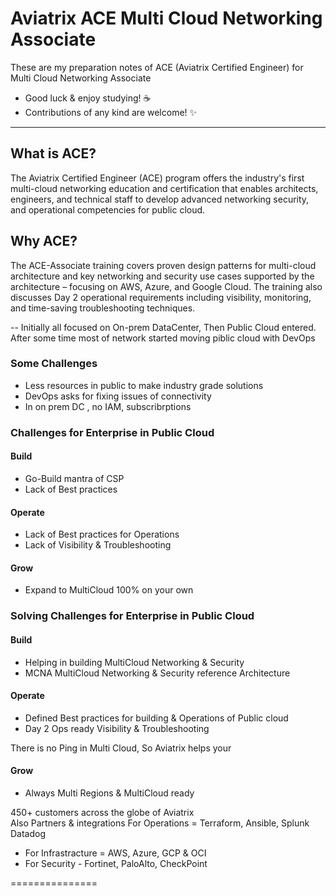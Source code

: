 # Aviatrix ACE Multi Cloud Networking Associate 
These are my preparation notes of ACE (Aviatrix Certified Engineer) for Multi Cloud Networking Associate

- Good luck & enjoy studying! :coffee: 
- Contributions of any kind are welcome! :sparkles:


---------------------------------------------------------------------------------------------------------------------------------------------------

## What is ACE? 
The Aviatrix Certified Engineer (ACE) program offers the industry's first multi-cloud networking education and certification that enables architects, engineers, and technical staff to develop advanced networking security, and operational competencies for public cloud.

## Why ACE?
The ACE-Associate training covers proven design patterns for multi-cloud architecture and key networking and security use cases supported by the architecture – focusing on AWS, Azure, and Google Cloud. The training also discusses Day 2 operational requirements including visibility, monitoring, and time-saving troubleshooting techniques.
</br>



--
Initially all focused on On-prem DataCenter, Then Public Cloud entered. 
After some time most of network started moving piblic cloud with DevOps

### Some Challenges 
- Less resources in public to make industry grade solutions
- DevOps asks for fixing issues of connectivity
- In on prem DC , no IAM, subscribrptions


### Challenges for Enterprise in Public Cloud
#### Build
- Go-Build mantra of CSP
- Lack of Best practices
#### Operate
- Lack of Best practices for Operations
- Lack of Visibility & Troubleshooting
#### Grow
- Expand to MultiCloud 100% on your own



### Solving Challenges for Enterprise in Public Cloud
#### Build
- Helping in building MultiCloud Networking & Security
- MCNA MultiCloud Networking & Security reference Architecture
#### Operate
- Defined Best practices for building & Operations of Public cloud
- Day 2 Ops ready Visibility & Troubleshooting

There is no Ping in Multi Cloud, So Aviatrix helps your
#### Grow
- Always Multi Regions & MultiCloud ready

450+ customers across the globe of Aviatrix
</br>
Also Partners & integrations
For Operations = Terraform, Ansible, Splunk Datadog
- For Infrastracture = AWS, Azure, GCP & OCI
- For Security - Fortinet, PaloAlto, CheckPoint


===============
 


